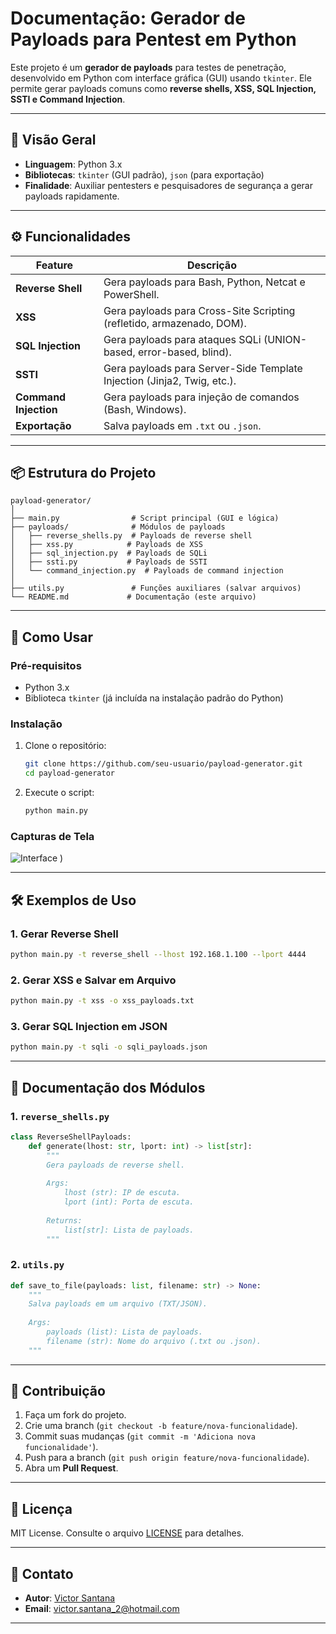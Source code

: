 # **Documentação: Gerador de Payloads para Pentest em Python**

Este projeto é um **gerador de payloads** para testes de penetração, desenvolvido em Python com interface gráfica (GUI) usando `tkinter`. Ele permite gerar payloads comuns como **reverse shells, XSS, SQL Injection, SSTI e Command Injection**.

---

## **📌 Visão Geral**
- **Linguagem**: Python 3.x
- **Bibliotecas**: `tkinter` (GUI padrão), `json` (para exportação)
- **Finalidade**: Auxiliar pentesters e pesquisadores de segurança a gerar payloads rapidamente.

---

## **⚙️ Funcionalidades**
| Feature               | Descrição                                                                 |
|-----------------------|---------------------------------------------------------------------------|
| **Reverse Shell**     | Gera payloads para Bash, Python, Netcat e PowerShell.                     |
| **XSS**               | Gera payloads para Cross-Site Scripting (refletido, armazenado, DOM).     |
| **SQL Injection**     | Gera payloads para ataques SQLi (UNION-based, error-based, blind).        |
| **SSTI**              | Gera payloads para Server-Side Template Injection (Jinja2, Twig, etc.).  |
| **Command Injection** | Gera payloads para injeção de comandos (Bash, Windows).                  |
| **Exportação**        | Salva payloads em `.txt` ou `.json`.                                      |

---

## **📦 Estrutura do Projeto**
```plaintext
payload-generator/
│
├── main.py                # Script principal (GUI e lógica)
├── payloads/              # Módulos de payloads
│   ├── reverse_shells.py  # Payloads de reverse shell
│   ├── xss.py            # Payloads de XSS
│   ├── sql_injection.py  # Payloads de SQLi
│   ├── ssti.py           # Payloads de SSTI
│   └── command_injection.py  # Payloads de command injection
│
├── utils.py               # Funções auxiliares (salvar arquivos)
└── README.md             # Documentação (este arquivo)
```

---

## **🚀 Como Usar**
### **Pré-requisitos**
- Python 3.x
- Biblioteca `tkinter` (já incluída na instalação padrão do Python)

### **Instalação**
1. Clone o repositório:
   ```bash
   git clone https://github.com/seu-usuario/payload-generator.git
   cd payload-generator
   ```

2. Execute o script:
   ```bash
   python main.py
   ```

### **Capturas de Tela**
![Interface](https://github.com/user-attachments/assets/6661d9b4-0ae3-4d94-b534-45f6974c6a96)
)  

---

## **🛠️ Exemplos de Uso**
### **1. Gerar Reverse Shell**
```bash
python main.py -t reverse_shell --lhost 192.168.1.100 --lport 4444
```

### **2. Gerar XSS e Salvar em Arquivo**
```bash
python main.py -t xss -o xss_payloads.txt
```

### **3. Gerar SQL Injection em JSON**
```bash
python main.py -t sqli -o sqli_payloads.json
```

---

## **📝 Documentação dos Módulos**
### **1. `reverse_shells.py`**
```python
class ReverseShellPayloads:
    def generate(lhost: str, lport: int) -> list[str]:
        """
        Gera payloads de reverse shell.
        
        Args:
            lhost (str): IP de escuta.
            lport (int): Porta de escuta.
        
        Returns:
            list[str]: Lista de payloads.
        """
```

### **2. `utils.py`**
```python
def save_to_file(payloads: list, filename: str) -> None:
    """
    Salva payloads em um arquivo (TXT/JSON).
    
    Args:
        payloads (list): Lista de payloads.
        filename (str): Nome do arquivo (.txt ou .json).
    """
```

---

## **🔧 Contribuição**
1. Faça um fork do projeto.
2. Crie uma branch (`git checkout -b feature/nova-funcionalidade`).
3. Commit suas mudanças (`git commit -m 'Adiciona nova funcionalidade'`).
4. Push para a branch (`git push origin feature/nova-funcionalidade`).
5. Abra um **Pull Request**.

---

## **📜 Licença**
MIT License. Consulte o arquivo [LICENSE](LICENSE) para detalhes.

---

## **📌 Contato**
- **Autor**: [Victor Santana](https://github.com/Victor-Santana-2)
- **Email**: victor.santana_2@hotmail.com

---

